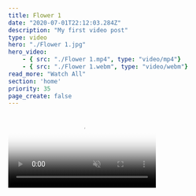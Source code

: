 ```yaml
---
title: Flower 1
date: "2020-07-01T22:12:03.284Z"
description: "My first video post"
type: video
hero: "./Flower 1.jpg"
hero_video: 
    - { src: "./Flower 1.mp4", type: "video/mp4"}
    - { src: "./Flower 1.webm", type: "video/webm"}
read_more: "Watch All"
section: 'home'
priority: 35
page_create: false
---
```



<video poster="./Flower 1.jpg" autoplay loop playsinline muted>
    <source src="./Flower 1.mp4" type="video/mp4">
    <source src="./Flower 1.webm" type="video/webm">
</video>
